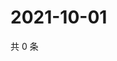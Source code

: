 # 2021-10-01

共 0 条

<!-- BEGIN -->
<!-- 最后更新时间 Fri Oct 01 2021 20:29:12 GMT+0800 (China Standard Time) -->

<!-- END -->
